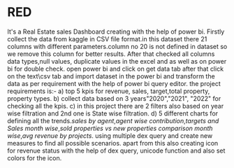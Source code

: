 # RED
It's a Real Estate sales Dashboard creating with the help of power bi.
Firstly collect the data from kaggle in CSV file format.in this dataset there 21 columns with different parameters.column no 20 is not defined in dataset so we remove this column for better results.
After that checked all columns data types,null values, duplicate values in the excel and as well as on power bi for double check.
open power bi and click on get data tab after that click on the text\csv tab and import dataset in the power bi and transform the data as per requirement with the help of power bi query editor.
the project requirements is:- a) top 5 kpis for revenue, sales, target,total property, property types.
b) collect data based on 3 years"2020","2021", "2022" for checking all the kpis.
c) in this project there are 2 filters also based on year wise filtration and 2nd one is State wise filtration.
d) 5 different charts for defining all the trends.*sales by agent*,*agent wise contribution*,*targets and Sales month wise*,*sold properties vs new properties comparison month wise*,*avg revenue by projects*.
using multiple dex query and create new measures to find all possible scenarios.
apart from this also creating icon for revenue status with the help of dex query, unicode function and also set colors for the icon.
